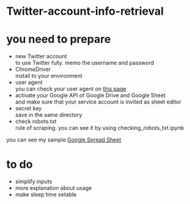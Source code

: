 # Twitter-account-info-retrieval

# you need to prepare
* new Twitter account  
 to use Twitter fully. memo the username and password  
* ChromeDriver  
 install to your environment  
* user agent  
 you can check your user agent on [this page](http://httpbin.org/user-agent)  
* activate your Google API of Google Drive and Google Sheet  
 and make sure that your service account is invited as sheet editor   
* secret key  
 save in the same directory  
* check robots.txt  
 rule of scraping. you can see it by using checking_robots_txt.ipynb  
 
you can see my sample [Google Spread Sheet](https://docs.google.com/spreadsheets/d/1iju6VPkvuRXNQEDRO13SUuKYCh-g3ek1b-KZQPxKvu0/edit#gid=0) 


# to do
* simplify inputs
* more explanation about usage
* make sleep time setable

